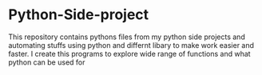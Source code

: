 # Python-Side-project
This repository contains pythons files from my python side projects and automating stuffs using python and differnt libary to make work easier and faster. I create this programs to explore wide range of functions and what python can be used for
